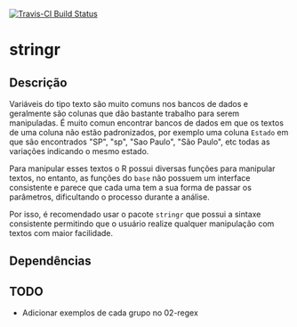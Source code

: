 [![Travis-CI Build
Status](https://travis-ci.org/curso-r/stringr.svg?branch=master)](https://travis-ci.org/curso-r/stringr)

stringr
================

Descrição
---------

Variáveis do tipo texto são muito comuns nos bancos de dados e geralmente são
colunas que dão bastante trabalho para serem manipuladas. É muito comun encontrar
bancos de dados em que os textos de uma coluna não estão padronizados, por exemplo
uma coluna `Estado` em que são encontrados "SP", "sp", "Sao Paulo", "São Paulo", etc
todas as variações indicando o mesmo estado.

Para manipular esses textos o R possui diversas funções para manipular textos, no entanto,
as funções do `base` não possuem um interface consistente e parece que cada uma 
tem a sua forma de passar os parâmetros, dificultando o processo durante a análise.

Por isso, é recomendado usar o pacote `stringr` que possui a sintaxe consistente 
permitindo que o usuário realize qualquer manipulação com textos com maior facilidade.

Dependências
------------


TODO
----

- Adicionar exemplos de cada grupo no 02-regex
